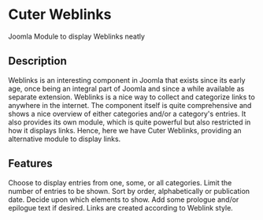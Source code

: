 # Cuter Weblinks

Joomla Module to display Weblinks neatly

## Description

Weblinks is an interesting component in Joomla that exists since its early age, once being an integral part of Joomla and since a while available as separate extension. Weblinks is a nice way to collect and categorize links to anywhere in the internet. The component itself is quite comprehensive and shows a nice overview of either categories and/or a category's entries. It also provides its own module, which is quite powerful but also restricted in how it displays links. Hence, here we have Cuter Weblinks, providing an alternative module to display links.

## Features

Choose to display entries from one, some, or all categories.
Limit the number of entries to be shown.
Sort by order, alphabetically or publication date.
Decide upon which elements to show.
Add some prologue and/or epilogue text if desired.
Links are created according to Weblink style. 
